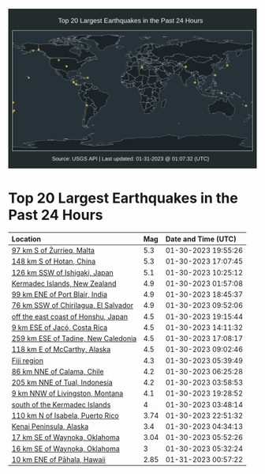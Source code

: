 ![Map](./map.png)

# Top 20 Largest Earthquakes in the Past 24 Hours

| Location | Mag | Date and Time (UTC) |
|:---|:---|:---|
| [97 km S of Żurrieq, Malta](https://earthquake.usgs.gov/earthquakes/eventpage/us6000jkea) | 5.3 | 01-30-2023 19:55:26 |
| [148 km S of Hotan, China](https://earthquake.usgs.gov/earthquakes/eventpage/us6000jkdb) | 5.3 | 01-30-2023 17:07:45 |
| [126 km SSW of Ishigaki, Japan](https://earthquake.usgs.gov/earthquakes/eventpage/us6000jkac) | 5.1 | 01-30-2023 10:25:12 |
| [Kermadec Islands, New Zealand](https://earthquake.usgs.gov/earthquakes/eventpage/us6000jk8j) | 4.9 | 01-30-2023 01:57:08 |
| [99 km ENE of Port Blair, India](https://earthquake.usgs.gov/earthquakes/eventpage/us6000jkdx) | 4.9 | 01-30-2023 18:45:37 |
| [76 km SSW of Chirilagua, El Salvador](https://earthquake.usgs.gov/earthquakes/eventpage/us6000jka2) | 4.9 | 01-30-2023 09:52:06 |
| [off the east coast of Honshu, Japan](https://earthquake.usgs.gov/earthquakes/eventpage/us6000jke4) | 4.5 | 01-30-2023 19:15:44 |
| [9 km ESE of Jacó, Costa Rica](https://earthquake.usgs.gov/earthquakes/eventpage/us6000jkc9) | 4.5 | 01-30-2023 14:11:32 |
| [259 km ESE of Tadine, New Caledonia](https://earthquake.usgs.gov/earthquakes/eventpage/us6000jkdc) | 4.5 | 01-30-2023 17:08:17 |
| [118 km E of McCarthy, Alaska](https://earthquake.usgs.gov/earthquakes/eventpage/us6000jk9p) | 4.5 | 01-30-2023 09:02:46 |
| [Fiji region](https://earthquake.usgs.gov/earthquakes/eventpage/us6000jk95) | 4.3 | 01-30-2023 05:39:49 |
| [86 km NNE of Calama, Chile](https://earthquake.usgs.gov/earthquakes/eventpage/us6000jk98) | 4.2 | 01-30-2023 06:25:28 |
| [205 km NNE of Tual, Indonesia](https://earthquake.usgs.gov/earthquakes/eventpage/us6000jk8x) | 4.2 | 01-30-2023 03:58:53 |
| [9 km NNW of Livingston, Montana](https://earthquake.usgs.gov/earthquakes/eventpage/us6000jke7) | 4.1 | 01-30-2023 19:28:52 |
| [south of the Kermadec Islands](https://earthquake.usgs.gov/earthquakes/eventpage/us6000jk8w) | 4 | 01-30-2023 03:48:14 |
| [110 km N of Isabela, Puerto Rico](https://earthquake.usgs.gov/earthquakes/eventpage/pr2023030000) | 3.74 | 01-30-2023 22:51:32 |
| [Kenai Peninsula, Alaska](https://earthquake.usgs.gov/earthquakes/eventpage/ak0231dopglv) | 3.4 | 01-30-2023 04:34:13 |
| [17 km SE of Waynoka, Oklahoma](https://earthquake.usgs.gov/earthquakes/eventpage/ok2023cblf) | 3.04 | 01-30-2023 05:52:26 |
| [16 km SE of Waynoka, Oklahoma](https://earthquake.usgs.gov/earthquakes/eventpage/ok2023cbko) | 3 | 01-30-2023 05:32:24 |
| [10 km ENE of Pāhala, Hawaii](https://earthquake.usgs.gov/earthquakes/eventpage/hv73316012) | 2.85 | 01-31-2023 00:57:22 |
